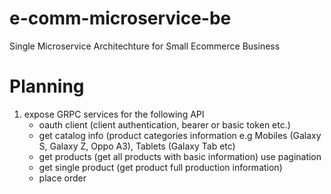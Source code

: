 # e-comm-microservice-be
Single Microservice Architechture for Small Ecommerce Business

# Planning
1. expose GRPC services for the following API
   - oauth client (client authentication, bearer or basic token etc.)
   - get catalog info (product categories information e.g Mobiles (Galaxy S, Galaxy Z, Oppo A3), Tablets (Galaxy Tab etc)
   - get products (get all products with basic information) use pagination
   - get single product (get product full production information)
   - place order
